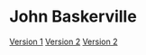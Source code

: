 # John Baskerville

[Version 1](https://adam0neill.github.io/baskerville/baskerville-1.html)
[Version 2](https://adam0neill.github.io/baskerville/baskerville-2.html)
[Version 2](https://adam0neill.github.io/baskerville/baskerville-3.html)
